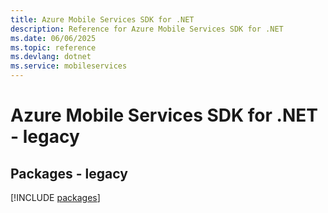 ```yaml
---
title: Azure Mobile Services SDK for .NET
description: Reference for Azure Mobile Services SDK for .NET
ms.date: 06/06/2025
ms.topic: reference
ms.devlang: dotnet
ms.service: mobileservices
---
```

# Azure Mobile Services SDK for .NET - legacy
## Packages - legacy
[!INCLUDE [packages](mobile-services-index.md)]